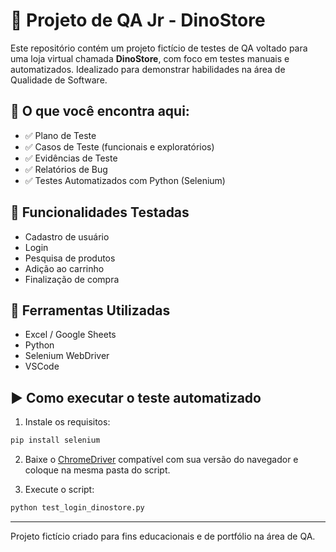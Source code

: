 # 🦕 Projeto de QA Jr - DinoStore

Este repositório contém um projeto fictício de testes de QA voltado para uma loja virtual chamada **DinoStore**, com foco em testes manuais e automatizados. Idealizado para demonstrar habilidades na área de Qualidade de Software.

## 📌 O que você encontra aqui:

- ✅ Plano de Teste
- ✅ Casos de Teste (funcionais e exploratórios)
- ✅ Evidências de Teste
- ✅ Relatórios de Bug
- ✅ Testes Automatizados com Python (Selenium)

## 🧪 Funcionalidades Testadas

- Cadastro de usuário
- Login
- Pesquisa de produtos
- Adição ao carrinho
- Finalização de compra

## 🔧 Ferramentas Utilizadas

- Excel / Google Sheets
- Python
- Selenium WebDriver
- VSCode

## ▶️ Como executar o teste automatizado

1. Instale os requisitos:
```bash
pip install selenium
```

2. Baixe o [ChromeDriver](https://sites.google.com/a/chromium.org/chromedriver/) compatível com sua versão do navegador e coloque na mesma pasta do script.

3. Execute o script:
```bash
python test_login_dinostore.py
```

---

Projeto fictício criado para fins educacionais e de portfólio na área de QA.